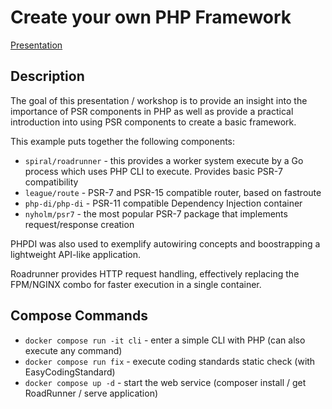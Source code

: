 # Create your own PHP Framework #

[Presentation](https://drive.google.com/file/d/1Q2ZrWSZbkRmLVGtwspbT9l1s1L_T23ZR/view?usp=sharing)

## Description ##

The goal of this presentation / workshop is to provide an insight into the importance of PSR components in PHP
as well as provide a practical introduction into using PSR components to create a basic framework.

This example puts together the following components:

* `spiral/roadrunner` - this provides a worker system execute by a Go process which uses PHP CLI to execute. Provides basic PSR-7 compatibility
* `league/route` - PSR-7 and PSR-15 compatible router, based on fastroute
* `php-di/php-di` - PSR-11 compatible Dependency Injection container
* `nyholm/psr7` - the most popular PSR-7 package that implements request/response creation

PHPDI was also used to exemplify autowiring concepts and boostrapping a lightweight API-like application.

Roadrunner provides HTTP request handling, effectively replacing the FPM/NGINX combo for faster execution in a single container.

## Compose Commands ##

* `docker compose run -it cli` - enter a simple CLI with PHP (can also execute any command)
* `docker compose run fix` - execute coding standards static check (with EasyCodingStandard)
* `docker compose up -d` - start the web service (composer install / get RoadRunner / serve application)

